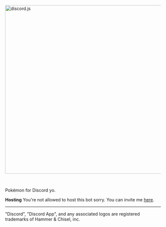 
  <br />
  <p>
    <a href="https://discord.gg/3Chh8gu"><img src="https://images-ext-2.discordapp.net/external/GJQfVWAq3XWpcfyqmQPYNWysJbbYMBFdmjTR6kPzQW4/http/i.imgur.com/gdoTNNy.png" width="546" alt="discord.js" /></a>
  </p>
  <br />



Pokémon for Discord yo.

**Hosting**
You're not allowed to host this bot sorry. You can invite me [here](https://discordapp.com/oauth2/authorize?client_id=330488924449275916&scope=bot&permissions=268746822). 


<!-- [![](https://discordapp.com/api/guilds/334745231163654145/embed.png?style=banner2)](https://discord.gg/3Chh8gu) -->
 
 ---
 "Discord", "Discord App", and any associated logos are registered trademarks of Hammer & Chisel, inc.
